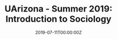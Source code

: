 ---
date: "2019-07-11T00:00:00Z"
external_link: "/files/2019SUM_Soc101_syllabus.pdf"
image:
  caption: Photo by Toa Heftiba on Unsplash
  focal_point: Smart
summary: Introduction to Sociology
tags:
- Demo
title: "UArizona - Summer 2019: Introduction to Sociology"
---